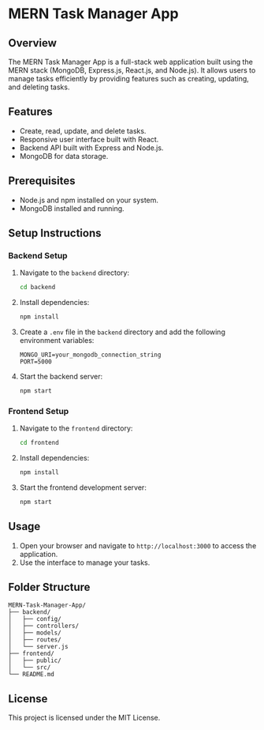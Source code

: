 # MERN Task Manager App

## Overview
The MERN Task Manager App is a full-stack web application built using the MERN stack (MongoDB, Express.js, React.js, and Node.js). It allows users to manage tasks efficiently by providing features such as creating, updating, and deleting tasks.

## Features
- Create, read, update, and delete tasks.
- Responsive user interface built with React.
- Backend API built with Express and Node.js.
- MongoDB for data storage.

## Prerequisites
- Node.js and npm installed on your system.
- MongoDB installed and running.

## Setup Instructions

### Backend Setup
1. Navigate to the `backend` directory:
   ```bash
   cd backend
   ```
2. Install dependencies:
   ```bash
   npm install
   ```
3. Create a `.env` file in the `backend` directory and add the following environment variables:
   ```env
   MONGO_URI=your_mongodb_connection_string
   PORT=5000
   ```
4. Start the backend server:
   ```bash
   npm start
   ```

### Frontend Setup
1. Navigate to the `frontend` directory:
   ```bash
   cd frontend
   ```
2. Install dependencies:
   ```bash
   npm install
   ```
3. Start the frontend development server:
   ```bash
   npm start
   ```

## Usage
1. Open your browser and navigate to `http://localhost:3000` to access the application.
2. Use the interface to manage your tasks.

## Folder Structure
```
MERN-Task-Manager-App/
├── backend/
│   ├── config/
│   ├── controllers/
│   ├── models/
│   ├── routes/
│   └── server.js
├── frontend/
│   ├── public/
│   └── src/
└── README.md
```

## License
This project is licensed under the MIT License.
